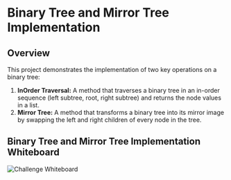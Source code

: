 ﻿# Binary Tree and Mirror Tree Implementation

## Overview

This project demonstrates the implementation of two key operations on a binary tree:

1. **InOrder Traversal:** A method that traverses a binary tree in an in-order sequence (left subtree, root, right subtree) and returns the node values in a list.
2. **Mirror Tree:** A method that transforms a binary tree into its mirror image by swapping the left and right children of every node in the tree.

## Binary Tree and Mirror Tree Implementation Whiteboard
![**Challenge Whiteboard**](/Assets/BinaryTreeMirrorTree-WB.jpg)

